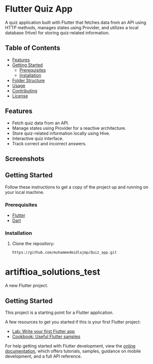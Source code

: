# Flutter Quiz App

A quiz application built with Flutter that fetches data from an API using HTTP methods, manages states using Provider, and utilizes a local database (Hive) for storing quiz-related information.

## Table of Contents

- [Features](#features)
- [Getting Started](#getting-started)
  - [Prerequisites](#prerequisites)
  - [Installation](#installation)
- [Folder Structure](#folder-structure)
- [Usage](#usage)
- [Contributing](#contributing)
- [License](#license)

## Features

- Fetch quiz data from an API.
- Manage states using Provider for a reactive architecture.
- Store quiz-related information locally using Hive.
- Interactive quiz interface.
- Track correct and incorrect answers.

## Screenshots



## Getting Started

Follow these instructions to get a copy of the project up and running on your local machine.

### Prerequisites

- [Flutter](https://flutter.dev/docs/get-started/install)
- [Dart](https://dart.dev/get-dart)

### Installation

1. Clone the repository:

   ```bash
   https://github.com/muhammedmidlajmp/Quiz_app.git
# artiftioa_solutions_test

A new Flutter project.

## Getting Started

This project is a starting point for a Flutter application.

A few resources to get you started if this is your first Flutter project:

- [Lab: Write your first Flutter app](https://docs.flutter.dev/get-started/codelab)
- [Cookbook: Useful Flutter samples](https://docs.flutter.dev/cookbook)

For help getting started with Flutter development, view the
[online documentation](https://docs.flutter.dev/), which offers tutorials,
samples, guidance on mobile development, and a full API reference.
